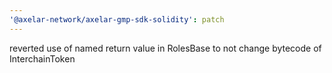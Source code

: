 ```yaml
---
'@axelar-network/axelar-gmp-sdk-solidity': patch
---
```


reverted use of named return value in RolesBase to not change bytecode of InterchainToken
